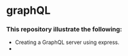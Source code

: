 # graphQL

### This repository illustrate the following:

* Creating a GraphQL server using express.
* 